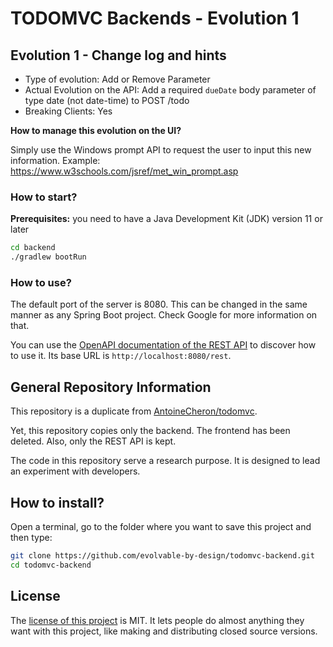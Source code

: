 # TODOMVC Backends - Evolution 1

## Evolution 1 - Change log and hints

- Type of evolution: Add or Remove Parameter
- Actual Evolution on the API: Add a required `dueDate` body parameter of type date (not date-time) to POST /todo
- Breaking Clients: Yes

**How to manage this evolution on the UI?**

Simply use the Windows prompt API to request the user to input this new information. Example: https://www.w3schools.com/jsref/met_win_prompt.asp

### How to start?

**Prerequisites:** you need to have a Java Development Kit (JDK) version 11 or later

```bash
cd backend
./gradlew bootRun
```

### How to use?

The default port of the server is 8080. This can be changed in the same manner as any Spring Boot project. Check Google for more information on that.

You can use the [OpenAPI documentation of the REST API](/openapi.yml) to discover how to use it. Its base URL is `http://localhost:8080/rest`.


## General Repository Information

This repository is a duplicate from [AntoineCheron/todomvc](https://github.com/AntoineCheron/todomvc).

Yet, this repository copies only the backend. The frontend has been deleted. Also, only the REST API is kept.

The code in this repository serve a research purpose. It is designed to lead an experiment with developers.

## How to install?

Open a terminal, go to the folder where you want to save this project and then type:

```sh
git clone https://github.com/evolvable-by-design/todomvc-backend.git
cd todomvc-backend
```

## License

The [license of this project](./LICENSE.txt) is MIT. It lets people do almost anything they want with this project, like making and distributing closed source versions.
